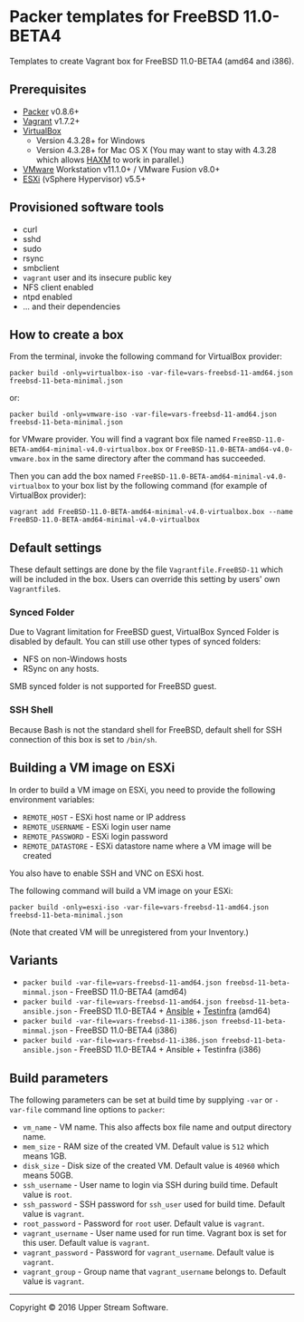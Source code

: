 # Packer templates for FreeBSD 11.0-BETA4

Templates to create Vagrant box for FreeBSD 11.0-BETA4 (amd64 and i386).

## Prerequisites

* [Packer] v0.8.6+
* [Vagrant] v1.7.2+
* [VirtualBox]
	* Version 4.3.28+ for Windows
	* Version 4.3.28+ for Mac OS X (You may want to stay with 4.3.28 which allows [HAXM] to work in parallel.)
* [VMware] Workstation v11.1.0+ / VMware Fusion v8.0+
* [ESXi] (vSphere Hypervisor) v5.5+

[ESXi]: http://www.vmware.com/products/vsphere-hypervisor
        "Free VMware vSphere Hypervisor, Free Virtualization (ESXi)"
[HAXM]: https://software.intel.com/en-us/android/articles/intel-hardware-accelerated-execution-manager
        "Intel&reg; Hardware Accelerated Execution Manager"
[Packer]: https://www.packer.io/ "Packer by HashiCorp"
[Vagrant]: https://www.vagrantup.com/ "Vagrant"
[VirtualBox]: https://www.virtualbox.org/ "Oracle VM VirtualBox"
[VMware]: http://www.vmware.com/ "VMware Virtualization for Desktop &amp; Server, Application, Public &amp; Hybrid Clouds"

## Provisioned software tools

* curl
* sshd
* sudo
* rsync
* smbclient
* `vagrant` user and its insecure public key
* NFS client enabled
* ntpd enabled
* ... and their dependencies

## How to create a box

From the terminal, invoke the following command for VirtualBox provider:

	packer build -only=virtualbox-iso -var-file=vars-freebsd-11-amd64.json freebsd-11-beta-minimal.json

or:

	packer build -only=vmware-iso -var-file=vars-freebsd-11-amd64.json freebsd-11-beta-minimal.json

for VMware provider.
You will find a vagrant box file named `FreeBSD-11.0-BETA-amd64-minimal-v4.0-virtualbox.box` or
`FreeBSD-11.0-BETA-amd64-v4.0-vmware.box` in the same directory after the command has succeeded.

Then you can add the box named `FreeBSD-11.0-BETA-amd64-minimal-v4.0-virtualbox` to your box list
by the following command (for example of VirtualBox provider):

	vagrant add FreeBSD-11.0-BETA-amd64-minimal-v4.0-virtualbox.box --name FreeBSD-11.0-BETA-amd64-minimal-v4.0-virtualbox

## Default settings

These default settings are done by the file `Vagrantfile.FreeBSD-11` which will be included in the box.
Users can override this setting by users' own `Vagrantfile`s.

### Synced Folder

Due to Vagrant limitation for FreeBSD guest, VirtualBox Synced Folder is disabled by default.
You can still use other types of synced folders:

* NFS on non-Windows hosts
* RSync on any hosts.

SMB synced folder is not supported for FreeBSD guest.

### SSH Shell

Because Bash is not the standard shell for FreeBSD, default shell for SSH connection of this box
is set to `/bin/sh`.

## Building a VM image on ESXi

In order to build a VM image on ESXi, you need to provide the following environment variables:

* `REMOTE_HOST` - ESXi host name or IP address
* `REMOTE_USERNAME` - ESXi login user name
* `REMOTE_PASSWORD` - ESXi login password
* `REMOTE_DATASTORE` - ESXi datastore name where a VM image will be created

You also have to enable SSH and VNC on ESXi host.

The following command will build a VM image on your ESXi:

    packer build -only=esxi-iso -var-file=vars-freebsd-11-amd64.json freebsd-11-beta-minimal.json

(Note that created VM will be unregistered from your Inventory.)

## Variants

* `packer build -var-file=vars-freebsd-11-amd64.json freebsd-11-beta-minmal.json` - FreeBSD 11.0-BETA4 (amd64)
* `packer build -var-file=vars-freebsd-11-amd64.json freebsd-11-beta-ansible.json` - FreeBSD 11.0-BETA4 + [Ansible] + [Testinfra] (amd64)
* `packer build -var-file=vars-freebsd-11-i386.json freebsd-11-beta-minmal.json` - FreeBSD 11.0-BETA4 (i386)
* `packer build -var-file=vars-freebsd-11-i386.json freebsd-11-beta-ansible.json` - FreeBSD 11.0-BETA4 + Ansible + Testinfra (i386)

[Ansible]: https://www.ansible.com/ "Ansible is Simple IT Automation"
[Testinfra]: https://testinfra.readthedocs.io/en/latest/ "Testinfra test your infrastructure &mdash; testinfra 1.1.3.dev24 documentation"

## Build parameters

The following parameters can be set at build time by supplying `-var` or `-var-file` command line options to `packer`:

* `vm_name` - VM name.  This also affects box file name and output directory name.
* `mem_size` - RAM size of the created VM.  Default value is `512` which means 1GB.
* `disk_size` - Disk size of the created VM.  Default value is `40960` which means 50GB.
* `ssh_username` - User name to login via SSH during build time.  Default value is `root`.
* `ssh_password` - SSH password for `ssh_user` used for build time.  Default value is `vagrant`.
* `root_password` - Password for `root` user.  Default value is `vagrant`.
* `vagrant_username` - User name used for run time.  Vagrant box is set for this user.  Default value is `vagrant`.
* `vagrant_password` - Password for `vagrant_username`.  Default value is `vagrant`.
* `vagrant_group` - Group name that `vagrant_username` belongs to.  Default value is `vagrant`.

- - -

Copyright &copy; 2016 Upper Stream Software.
